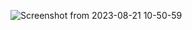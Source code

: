 ![Screenshot from 2023-08-21 10-50-59](https://github.com/GuillaumeSimonet17/42-tronc-commun/assets/84441663/60085922-f732-4314-a435-c48d0e86a826)
